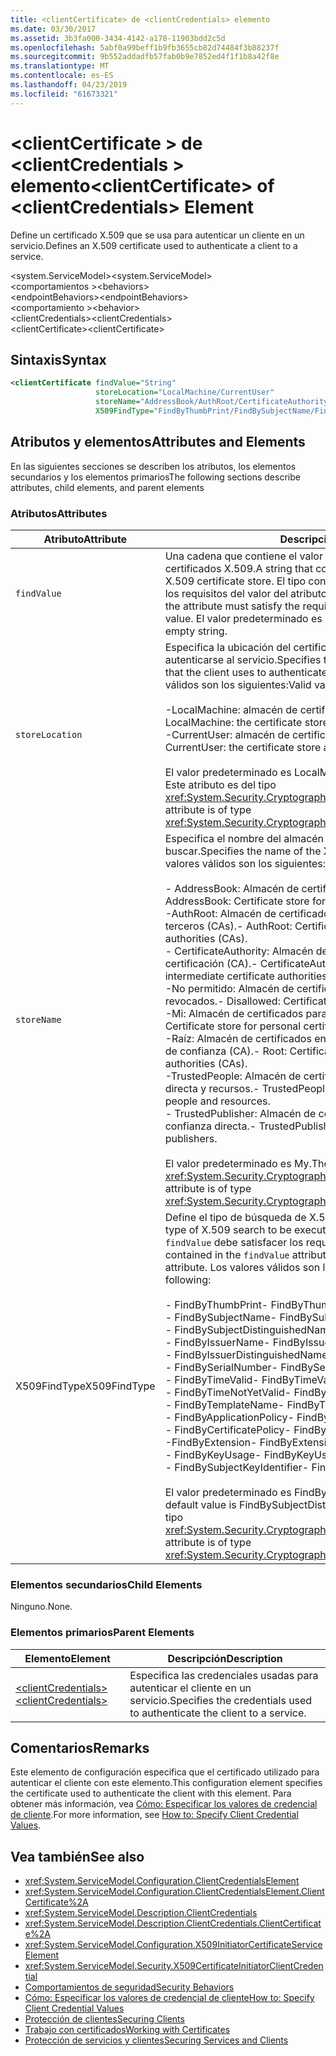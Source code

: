 ```yaml
---
title: <clientCertificate> de <clientCredentials> elemento
ms.date: 03/30/2017
ms.assetid: 3b3fa000-3434-4142-a178-11903bdd2c5d
ms.openlocfilehash: 5abf0a99beff1b9fb3655cb82d74484f3b88237f
ms.sourcegitcommit: 9b552addadfb57fab0b9e7852ed4f1f1b8a42f8e
ms.translationtype: MT
ms.contentlocale: es-ES
ms.lasthandoff: 04/23/2019
ms.locfileid: "61673321"
---
```

# <a name="clientcertificate-of-clientcredentials-element"></a><span data-ttu-id="1a743-102">\<clientCertificate > de \<clientCredentials > elemento</span><span class="sxs-lookup"><span data-stu-id="1a743-102">\<clientCertificate> of \<clientCredentials> Element</span></span>
<span data-ttu-id="1a743-103">Define un certificado X.509 que se usa para autenticar un cliente en un servicio.</span><span class="sxs-lookup"><span data-stu-id="1a743-103">Defines an X.509 certificate used to authenticate a client to a service.</span></span>  
  
 <span data-ttu-id="1a743-104">\<system.ServiceModel></span><span class="sxs-lookup"><span data-stu-id="1a743-104">\<system.ServiceModel></span></span>  
<span data-ttu-id="1a743-105">\<comportamientos ></span><span class="sxs-lookup"><span data-stu-id="1a743-105">\<behaviors></span></span>  
<span data-ttu-id="1a743-106">\<endpointBehaviors></span><span class="sxs-lookup"><span data-stu-id="1a743-106">\<endpointBehaviors></span></span>  
<span data-ttu-id="1a743-107">\<comportamiento ></span><span class="sxs-lookup"><span data-stu-id="1a743-107">\<behavior></span></span>  
<span data-ttu-id="1a743-108">\<clientCredentials></span><span class="sxs-lookup"><span data-stu-id="1a743-108">\<clientCredentials></span></span>  
<span data-ttu-id="1a743-109">\<clientCertificate></span><span class="sxs-lookup"><span data-stu-id="1a743-109">\<clientCertificate></span></span>  
  
## <a name="syntax"></a><span data-ttu-id="1a743-110">Sintaxis</span><span class="sxs-lookup"><span data-stu-id="1a743-110">Syntax</span></span>  
  
```xml  
<clientCertificate findValue="String"
                   storeLocation="LocalMachine/CurrentUser"
                   storeName="AddressBook/AuthRoot/CertificateAuthority/Disallowed/My/Root/TrustedPeople/TrustedPublisher"
                   X509FindType="FindByThumbPrint/FindBySubjectName/FindBySubjectDistinguishedName/FindByIssuerName/FindByIssuerDistinguishedName/FindBySerialNumber/FindByTimeValid/FindByTimeNotYetValid/FindByTemplateName/FindByApplicationPolicy/FindByCertificatePolicy/FindByExtension/FindByKeyUsage/FindBySubjectKeyIdentifier" />
```  
  
## <a name="attributes-and-elements"></a><span data-ttu-id="1a743-111">Atributos y elementos</span><span class="sxs-lookup"><span data-stu-id="1a743-111">Attributes and Elements</span></span>  
 <span data-ttu-id="1a743-112">En las siguientes secciones se describen los atributos, los elementos secundarios y los elementos primarios</span><span class="sxs-lookup"><span data-stu-id="1a743-112">The following sections describe attributes, child elements, and parent elements</span></span>  
  
### <a name="attributes"></a><span data-ttu-id="1a743-113">Atributos</span><span class="sxs-lookup"><span data-stu-id="1a743-113">Attributes</span></span>  
  
|<span data-ttu-id="1a743-114">Atributo</span><span class="sxs-lookup"><span data-stu-id="1a743-114">Attribute</span></span>|<span data-ttu-id="1a743-115">Descripción</span><span class="sxs-lookup"><span data-stu-id="1a743-115">Description</span></span>|  
|---------------|-----------------|  
|`findValue`|<span data-ttu-id="1a743-116">Una cadena que contiene el valor que se va a buscar en el almacén de certificados X.509.</span><span class="sxs-lookup"><span data-stu-id="1a743-116">A string that contains the value to search for in the X.509 certificate store.</span></span> <span data-ttu-id="1a743-117">El tipo contenido en el atributo debe satisfacer los requisitos del valor del atributo `X509FindType`.</span><span class="sxs-lookup"><span data-stu-id="1a743-117">The type contained in the attribute must satisfy the requirements of the `X509FindType` attribute value.</span></span> <span data-ttu-id="1a743-118">El valor predeterminado es una cadena vacía.</span><span class="sxs-lookup"><span data-stu-id="1a743-118">The default is an empty string.</span></span>|  
|`storeLocation`|<span data-ttu-id="1a743-119">Especifica la ubicación del certificado X.509 que usa el cliente para autenticarse al servicio.</span><span class="sxs-lookup"><span data-stu-id="1a743-119">Specifies the location of the X.509 certificate that the client uses to authenticate itself to the service.</span></span> <span data-ttu-id="1a743-120">Los valores válidos son los siguientes:</span><span class="sxs-lookup"><span data-stu-id="1a743-120">Valid values include the following:</span></span><br /><br /> <span data-ttu-id="1a743-121">-LocalMachine: almacén de certificados asignado al equipo local.</span><span class="sxs-lookup"><span data-stu-id="1a743-121">-   LocalMachine: the certificate store assigned to the local machine.</span></span><br /><span data-ttu-id="1a743-122">-CurrentUser: almacén de certificados asignado al usuario actual.</span><span class="sxs-lookup"><span data-stu-id="1a743-122">-   CurrentUser: the certificate store assigned to the current user.</span></span><br /><br /> <span data-ttu-id="1a743-123">El valor predeterminado es LocalMachine.</span><span class="sxs-lookup"><span data-stu-id="1a743-123">The default is LocalMachine.</span></span> <span data-ttu-id="1a743-124">Este atributo es del tipo <xref:System.Security.Cryptography.X509Certificates.StoreLocation>.</span><span class="sxs-lookup"><span data-stu-id="1a743-124">This attribute is of type <xref:System.Security.Cryptography.X509Certificates.StoreLocation>.</span></span>|  
|`storeName`|<span data-ttu-id="1a743-125">Especifica el nombre del almacén del certificado X.509 que se va a buscar.</span><span class="sxs-lookup"><span data-stu-id="1a743-125">Specifies the name of the X.509 certificate store to search.</span></span> <span data-ttu-id="1a743-126">Los valores válidos son los siguientes:</span><span class="sxs-lookup"><span data-stu-id="1a743-126">Valid values include the following:</span></span><br /><br /> <span data-ttu-id="1a743-127">-   AddressBook: Almacén de certificados para otros usuarios.</span><span class="sxs-lookup"><span data-stu-id="1a743-127">-   AddressBook: Certificate store for other users.</span></span><br /><span data-ttu-id="1a743-128">-AuthRoot: Almacén de certificados para entidades de certificación de terceros (CAs).</span><span class="sxs-lookup"><span data-stu-id="1a743-128">-   AuthRoot: Certificate store for third-party certificate authorities (CAs).</span></span><br /><span data-ttu-id="1a743-129">-   CertificateAuthority: Almacén de certificados intermedios de certificación (CA).</span><span class="sxs-lookup"><span data-stu-id="1a743-129">-   CertificateAuthority: Certificate store for intermediate certificate authorities (CAs).</span></span><br /><span data-ttu-id="1a743-130">-No permitido: Almacén de certificados para los certificados revocados.</span><span class="sxs-lookup"><span data-stu-id="1a743-130">-   Disallowed: Certificate store for revoked certificates.</span></span><br /><span data-ttu-id="1a743-131">-Mi: Almacén de certificados para los certificados personales.</span><span class="sxs-lookup"><span data-stu-id="1a743-131">-   My: Certificate store for personal certificates.</span></span><br /><span data-ttu-id="1a743-132">-Raíz: Almacén de certificados entidades emisoras de certificados raíz de confianza (CA).</span><span class="sxs-lookup"><span data-stu-id="1a743-132">-   Root: Certificate store for trusted root certificate authorities (CAs).</span></span><br /><span data-ttu-id="1a743-133">-TrustedPeople: Almacén de certificados de personas de confianza directa y recursos.</span><span class="sxs-lookup"><span data-stu-id="1a743-133">-   TrustedPeople: Certificate store for directly trusted people and resources.</span></span><br /><span data-ttu-id="1a743-134">-   TrustedPublisher: Almacén de certificados para publicadores de confianza directa.</span><span class="sxs-lookup"><span data-stu-id="1a743-134">-   TrustedPublisher: Certificate store for directly trusted publishers.</span></span><br /><br /> <span data-ttu-id="1a743-135">El valor predeterminado es My.</span><span class="sxs-lookup"><span data-stu-id="1a743-135">The default is My.</span></span> <span data-ttu-id="1a743-136">Este atributo es del tipo <xref:System.Security.Cryptography.X509Certificates.StoreName>.</span><span class="sxs-lookup"><span data-stu-id="1a743-136">This attribute is of type <xref:System.Security.Cryptography.X509Certificates.StoreName>.</span></span>|  
|<span data-ttu-id="1a743-137">X509FindType</span><span class="sxs-lookup"><span data-stu-id="1a743-137">X509FindType</span></span>|<span data-ttu-id="1a743-138">Define el tipo de búsqueda de X.509 que se va a ejecutar.</span><span class="sxs-lookup"><span data-stu-id="1a743-138">Defines the type of X.509 search to be executed.</span></span> <span data-ttu-id="1a743-139">El tipo contenido en el atributo `findValue` debe satisfacer los requisitos de este atributo.</span><span class="sxs-lookup"><span data-stu-id="1a743-139">The type contained in the `findValue` attribute must satisfy the requirements of this attribute.</span></span> <span data-ttu-id="1a743-140">Los valores válidos son los siguientes:</span><span class="sxs-lookup"><span data-stu-id="1a743-140">Valid values include the following:</span></span><br /><br /> <span data-ttu-id="1a743-141">-   FindByThumbPrint</span><span class="sxs-lookup"><span data-stu-id="1a743-141">-   FindByThumbPrint</span></span><br /><span data-ttu-id="1a743-142">-   FindBySubjectName</span><span class="sxs-lookup"><span data-stu-id="1a743-142">-   FindBySubjectName</span></span><br /><span data-ttu-id="1a743-143">-   FindBySubjectDistinguishedName</span><span class="sxs-lookup"><span data-stu-id="1a743-143">-   FindBySubjectDistinguishedName</span></span><br /><span data-ttu-id="1a743-144">-   FindByIssuerName</span><span class="sxs-lookup"><span data-stu-id="1a743-144">-   FindByIssuerName</span></span><br /><span data-ttu-id="1a743-145">-   FindByIssuerDistinguishedName</span><span class="sxs-lookup"><span data-stu-id="1a743-145">-   FindByIssuerDistinguishedName</span></span><br /><span data-ttu-id="1a743-146">-   FindBySerialNumber</span><span class="sxs-lookup"><span data-stu-id="1a743-146">-   FindBySerialNumber</span></span><br /><span data-ttu-id="1a743-147">-   FindByTimeValid</span><span class="sxs-lookup"><span data-stu-id="1a743-147">-   FindByTimeValid</span></span><br /><span data-ttu-id="1a743-148">-   FindByTimeNotYetValid</span><span class="sxs-lookup"><span data-stu-id="1a743-148">-   FindByTimeNotYetValid</span></span><br /><span data-ttu-id="1a743-149">-   FindByTemplateName</span><span class="sxs-lookup"><span data-stu-id="1a743-149">-   FindByTemplateName</span></span><br /><span data-ttu-id="1a743-150">-   FindByApplicationPolicy</span><span class="sxs-lookup"><span data-stu-id="1a743-150">-   FindByApplicationPolicy</span></span><br /><span data-ttu-id="1a743-151">-   FindByCertificatePolicy</span><span class="sxs-lookup"><span data-stu-id="1a743-151">-   FindByCertificatePolicy</span></span><br /><span data-ttu-id="1a743-152">-FindByExtension</span><span class="sxs-lookup"><span data-stu-id="1a743-152">-   FindByExtension</span></span><br /><span data-ttu-id="1a743-153">-   FindByKeyUsage</span><span class="sxs-lookup"><span data-stu-id="1a743-153">-   FindByKeyUsage</span></span><br /><span data-ttu-id="1a743-154">-   FindBySubjectKeyIdentifier</span><span class="sxs-lookup"><span data-stu-id="1a743-154">-   FindBySubjectKeyIdentifier</span></span><br /><br /> <span data-ttu-id="1a743-155">El valor predeterminado es FindBySubjectDistinguishedName.</span><span class="sxs-lookup"><span data-stu-id="1a743-155">The default value is FindBySubjectDistinguishedName.</span></span> <span data-ttu-id="1a743-156">Este atributo es del tipo <xref:System.Security.Cryptography.X509Certificates.X509FindType>.</span><span class="sxs-lookup"><span data-stu-id="1a743-156">This attribute is of type <xref:System.Security.Cryptography.X509Certificates.X509FindType>.</span></span>|  
  
### <a name="child-elements"></a><span data-ttu-id="1a743-157">Elementos secundarios</span><span class="sxs-lookup"><span data-stu-id="1a743-157">Child Elements</span></span>  
 <span data-ttu-id="1a743-158">Ninguno.</span><span class="sxs-lookup"><span data-stu-id="1a743-158">None.</span></span>  
  
### <a name="parent-elements"></a><span data-ttu-id="1a743-159">Elementos primarios</span><span class="sxs-lookup"><span data-stu-id="1a743-159">Parent Elements</span></span>  
  
|<span data-ttu-id="1a743-160">Elemento</span><span class="sxs-lookup"><span data-stu-id="1a743-160">Element</span></span>|<span data-ttu-id="1a743-161">Descripción</span><span class="sxs-lookup"><span data-stu-id="1a743-161">Description</span></span>|  
|-------------|-----------------|  
|[<span data-ttu-id="1a743-162">\<clientCredentials></span><span class="sxs-lookup"><span data-stu-id="1a743-162">\<clientCredentials></span></span>](../../../../../docs/framework/configure-apps/file-schema/wcf/clientcredentials.md)|<span data-ttu-id="1a743-163">Especifica las credenciales usadas para autenticar el cliente en un servicio.</span><span class="sxs-lookup"><span data-stu-id="1a743-163">Specifies the credentials used to authenticate the client to a service.</span></span>|  
  
## <a name="remarks"></a><span data-ttu-id="1a743-164">Comentarios</span><span class="sxs-lookup"><span data-stu-id="1a743-164">Remarks</span></span>  
 <span data-ttu-id="1a743-165">Este elemento de configuración especifica que el certificado utilizado para autenticar el cliente con este elemento.</span><span class="sxs-lookup"><span data-stu-id="1a743-165">This configuration element specifies the certificate used to authenticate the client with this element.</span></span> <span data-ttu-id="1a743-166">Para obtener más información, vea [Cómo: Especificar los valores de credencial de cliente](../../../../../docs/framework/wcf/how-to-specify-client-credential-values.md).</span><span class="sxs-lookup"><span data-stu-id="1a743-166">For more information, see [How to: Specify Client Credential Values](../../../../../docs/framework/wcf/how-to-specify-client-credential-values.md).</span></span>  
  
## <a name="see-also"></a><span data-ttu-id="1a743-167">Vea también</span><span class="sxs-lookup"><span data-stu-id="1a743-167">See also</span></span>

- <xref:System.ServiceModel.Configuration.ClientCredentialsElement>
- <xref:System.ServiceModel.Configuration.ClientCredentialsElement.ClientCertificate%2A>
- <xref:System.ServiceModel.Description.ClientCredentials>
- <xref:System.ServiceModel.Description.ClientCredentials.ClientCertificate%2A>
- <xref:System.ServiceModel.Configuration.X509InitiatorCertificateServiceElement>
- <xref:System.ServiceModel.Security.X509CertificateInitiatorClientCredential>
- [<span data-ttu-id="1a743-168">Comportamientos de seguridad</span><span class="sxs-lookup"><span data-stu-id="1a743-168">Security Behaviors</span></span>](../../../../../docs/framework/wcf/feature-details/security-behaviors-in-wcf.md)
- [<span data-ttu-id="1a743-169">Cómo: Especificar los valores de credencial de cliente</span><span class="sxs-lookup"><span data-stu-id="1a743-169">How to: Specify Client Credential Values</span></span>](../../../../../docs/framework/wcf/how-to-specify-client-credential-values.md)
- [<span data-ttu-id="1a743-170">Protección de clientes</span><span class="sxs-lookup"><span data-stu-id="1a743-170">Securing Clients</span></span>](../../../../../docs/framework/wcf/securing-clients.md)
- [<span data-ttu-id="1a743-171">Trabajo con certificados</span><span class="sxs-lookup"><span data-stu-id="1a743-171">Working with Certificates</span></span>](../../../../../docs/framework/wcf/feature-details/working-with-certificates.md)
- [<span data-ttu-id="1a743-172">Protección de servicios y clientes</span><span class="sxs-lookup"><span data-stu-id="1a743-172">Securing Services and Clients</span></span>](../../../../../docs/framework/wcf/feature-details/securing-services-and-clients.md)

